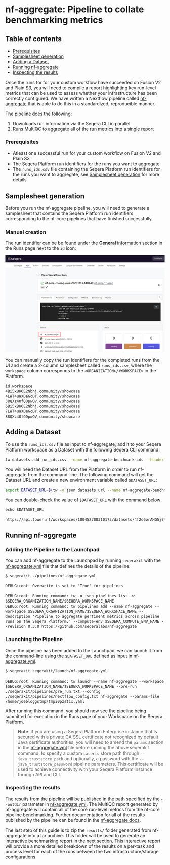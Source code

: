 # nf-aggregate: Pipeline to collate benchmarking metrics

## Table of contents

- [Prerequisites](#prerequisites)
- [Samplesheet generation](#samplesheet-generation)
- [Adding a Dataset](#adding-a-dataset)
- [Running nf-aggregate](#running-nf-aggregate)
- [Inspecting the results](#inspecting-the-results)

Once the runs for for your custom workflow have succeeded on Fusion V2 and Plain S3, you will need to compile a report highlighting key run-level metrics that can be used to assess whether your infrastructure has been correctly configured. We have written a Nextflow pipeline called [nf-aggregate](https://github.com/seqeralabs/nf-aggregate) that is able to do this in a standardized, reproducible manner.

The pipeline does the following:

1. Downloads run information via the Seqera CLI in parallel
2. Runs MultiQC to aggregate all of the run metrics into a single report

### Prerequisites

- Atleast one successful run for your custom workflow on Fusion V2 and Plain S3
- The Seqera Platform run identifiers for the runs you want to aggregate
- The `runs_ids.csv` file containing the Seqera Platform run identifiers for the runs you want to aggregate, see [Samplesheet generation](#samplesheet-generation) for more details

## Samplesheet generation

Before you run the nf-aggregate pipeline, you will need to generate a samplesheet that contains the Seqera Platform run identifiers corresponding to the nf-core pipelines that have finished successfully.

### Manual creation

The run identifier can be be found under the **General** information section in the Runs page next to the `id` icon:

![Workflow run identifier](../docs/images/seqera-platform-run-id.png)

You can manually copy the run identifiers for the completed runs from the UI and create a 2-column samplesheet called `runs_ids.csv`, where the `workspace` column corresponds to the `<ORGANIZATION>/<WORKSPACE>` in the Platform.

```
id,workspace
4Bi5xBK6E2Nbhj,community/showcase
4LWT4uaXDaGcDY,community/showcase
38QXz4OfQDpwOV,community/showcase
6Bi5xBK6E2Nbhj,community/showcase
7LWT4uaXDaGcDY,community/showcase
88QXz4OfQDpwOV,community/showcase
```

## Adding a Dataset

To use the `runs_ids.csv` file as input to nf-aggregate, add it to your Seqera Platform workspace as a Dataset with the following Seqera CLI command:

```bash
tw datasets add run_ids.csv --name nf-aggregate-benchmark-ids --header --workspace $SEQERA_ORGANIZATION_NAME/$SEQERA_WORKSPACE_NAME
```

You will need the Dataset URL from the Platform in order to run nf-aggregate from the command-line. The following command will get the Dataset URL and create a new environment variable called `$DATASET_URL`:

```bash
export DATASET_URL=$(tw -o json datasets url --name nf-aggregate-benchmark-ids --workspace $SEQERA_ORGANIZATION_NAME/$SEQERA_WORKSPACE_NAME | jq .datasetUrl | tr -d '"')
```

You can double-check the value of `$DATASET_URL` with the command below:

```console
echo $DATASET_URL

https://api.tower.nf/workspaces/100452700310173/datasets/4f2d6orAHG5j7YY1DQtEzP/v/1/n/run_ids.csv
```

## Running nf-aggregate

### Adding the Pipeline to the Launchpad

You can add nf-aggregate to the Launchpad by running `seqerakit` with the [nf-aggregate.yml](./pipelines/nf-aggregate.yml) file that defines the details of the pipeline:

```console
$ seqerakit ./pipelines/nf-aggregate.yml

DEBUG:root: Overwrite is set to 'True' for pipelines

DEBUG:root: Running command: tw -o json pipelines list -w $SEQERA_ORGANIZATION_NAME/$SEQERA_WORKSPACE_NAME
DEBUG:root: Running command: tw pipelines add --name nf-aggregate --workspace $SEQERA_ORGANIZATION_NAME/$SEQERA_WORKSPACE_NAME --description 'Pipeline to aggregate pertinent metrics across pipeline runs on the Seqera Platform.' --compute-env $SEQERA_COMPUTE_ENV_NAME --revision 0.3.0 https://github.com/seqeralabs/nf-aggregate
```

### Launching the Pipeline

Once the pipeline has been added to the Launchpad, we can launch it from the command-line using the `$DATASET_URL` defined as input in [nf-aggregate.yml](../seqerakit/launch/nf-aggregate.yml).

```console
$ seqerakit seqerakit/launch/nf-aggregate.yml

DEBUG:root: Running command: tw launch --name nf-aggregate --workspace $SEQERA_ORGANIZATION_NAME/$SEQERA_WORKSPACE_NAME --pre-run ./seqerakit/pipelines/pre_run.txt --config ./seqerakit/pipelines/nextflow_config.txt nf-aggregate --params-file /home/joebloggstmp/tmpi0pzstix.yaml
```

After running this command, you should now see the pipeline being submitted for execution in the Runs page of your Workspace on the Seqera Platform.

> **Note**: If you are using a Seqera Platform Enterprise instance that is secured with a private CA SSL certificate not recognized by default Java certificate authorities, you will need to amend the `params` section in the [nf-aggregate.yml](../seqerakit/launch/nf-aggregate.yml) file before running the above seqerakit command, to specify a custom `cacerts` store path through `--java_truststore_path` and optionally, a password with the `--java_truststore_password` pipeline parameters. This certificate will be used to achieve connectivity with your Seqera Platform instance through API and CLI.

### Inspecting the results

The results from the pipeline will be published in the path specified by the `--outdir` parameter in [nf-aggregate.yml](../seqerakit/launch/nf-aggregate.yml). The MultiQC report generated by nf-aggregate will contain all of the core run-level metrics from the nf-core pipeline benchmarking. Further documentation for all of the results published by the pipeline can be found in the [nf-aggregate docs](https://github.com/seqeralabs/nf-aggregate/tree/main#output).

The last step of this guide is to zip the `results/` folder generated from nf-aggregate into a tar archive. This folder will be used to generate an interactive benchmarking report in the [next section](../06_generate_report/README.md). This interactive report will provide a more detailed breakdown of the results on a per-task and process level for each of the runs between the two infrastructure/storage configurations.